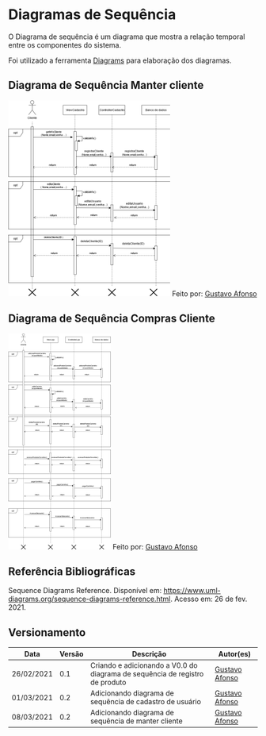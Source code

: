 # Diagramas de Sequência

O Diagrama de sequência é um diagrama que mostra a relação temporal entre os componentes do sistema.

Foi utilizado a ferramenta [Diagrams](www.diagrams.net) para elaboração dos diagramas.

## Diagrama de Sequência Manter cliente

![alt text](../../img/uml/Diagrama_sequencia_manter_cliente.png)
Feito por: [Gustavo Afonso](https://github.com/GustavoAPS)

## Diagrama de Sequência Compras Cliente

![alt text](../../img/uml/Diagrama_sequencia_compras_cliente.png)
Feito por: [Gustavo Afonso](https://github.com/GustavoAPS)

## Referência Bibliográficas
Sequence Diagrams Reference. Disponível em: https://www.uml-diagrams.org/sequence-diagrams-reference.html. Acesso em: 26 de fev. 2021.

## Versionamento

| Data | Versão | Descrição | Autor(es) |
|------|------|------|------|
|26/02/2021|0.1|Criando e adicionando a V0.0 do diagrama de sequência de registro de produto|[Gustavo Afonso](https://github.com/GustavoAPS)|
|01/03/2021|0.2|Adicionando diagrama de sequência de cadastro de usuário|[Gustavo Afonso](https://github.com/GustavoAPS)|
|08/03/2021|0.2|Adicionando diagrama de sequência de manter cliente|[Gustavo Afonso](https://github.com/GustavoAPS)|
